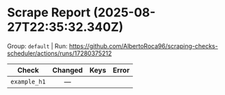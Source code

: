 # Scrape Report (2025-08-27T22:35:32.340Z)

Group: `default`  |  Run: https://github.com/AlbertoRoca96/scraping-checks-scheduler/actions/runs/17280375212

| Check | Changed | Keys | Error |
|---|:---:|:--|:--|
| `example_h1` | — |  |  |
